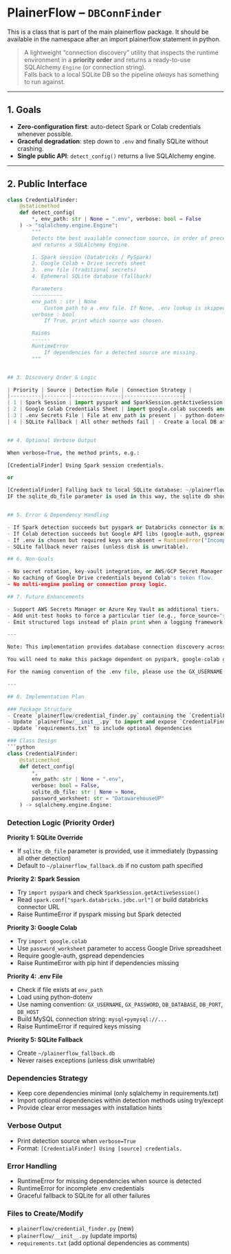 # PlainerFlow – `DBConnFinder`

This is a class that is part of the main plainerflow package. It should be available in the namespace after an import plainerflow statement in python.

> A lightweight “connection discovery” utility that inspects the runtime environment in a **priority order** and returns a ready-to-use SQLAlchemy `Engine` (or connection string).  
> Falls back to a local SQLite DB so the pipeline *always* has something to run against.

---

## 1. Goals
- **Zero-configuration first**: auto-detect Spark or Colab credentials whenever possible.
- **Graceful degradation**: step down to `.env` and finally SQLite without crashing.
- **Single public API**: `detect_config()` returns a live SQLAlchemy engine.

---

## 2. Public Interface

```python
class CredentialFinder:
    @staticmethod
    def detect_config(
        *, env_path: str | None = ".env", verbose: bool = False
    ) -> "sqlalchemy.engine.Engine":
        """
        Detects the best available connection source, in order of precedence,
        and returns a SQLAlchemy Engine.

        1. Spark session (Databricks / PySpark)
        2. Google Colab + Drive secrets sheet
        3. .env file (traditional secrets)
        4. Ephemeral SQLite database (fallback)

        Parameters
        ----------
        env_path : str | None
            Custom path to a .env file. If None, .env lookup is skipped.
        verbose : bool
            If True, print which source was chosen.

        Raises
        ------
        RuntimeError
            If dependencies for a detected source are missing.
        """


## 3. Discovery Order & Logic

| Priority | Source | Detection Rule | Connection Strategy |
|----------|--------|----------------|-------------------|
| 1 | Spark Session | import pyspark and SparkSession.getActiveSession() returns a session | - Read spark.conf["spark.databricks.jdbc.url"] or build a databricks+connector:// URL.<br>- Return create_engine(...). |
| 2 | Google Colab Credentials Sheet | import google.colab succeeds and a predefined Drive spreadsheet ID env var exists | - Use Google Drive API + OAuth popup to read a sheet cell containing the DB URL / password.<br>- Assemble SQLAlchemy URL and return engine. This should have a password_worksheet parameter that refers to a worksheet within the current Google Suite users Google Drive account. |
| 3 | .env Secrets File | File at env_path is present | - python-dotenv loads vars like DB_TYPE, DB_USER, DB_PASS, etc.<br>- Build create_engine(...) accordingly. |
| 4 | SQLite Fallback | All other methods fail | - Create a local DB at ~/plainerflow_fallback.db (or :memory:).<br>- Return create_engine("sqlite:///~/plainerflow_fallback.db"). |


## 4. Optional Verbose Output

When verbose=True, the method prints, e.g.:

[CredentialFinder] Using Spark session credentials.

or

[CredentialFinder] Falling back to local SQLite database: ~/plainerflow_fallback.db. This should be the default, but an optional named parameter should override this.
IF the sqlite_db_file parameter is used in this way, the sqlite db should be used no matter what else is available.


## 5. Error & Dependency Handling

- If Spark detection succeeds but pyspark or Databricks connector is missing → RuntimeError.
- If Colab detection succeeds but Google API libs (google-auth, gspread, etc.) are missing → RuntimeError with pip hint.
- If .env is chosen but required keys are absent → RuntimeError("Incomplete .env credentials").
- SQLite fallback never raises (unless disk is unwritable).

## 6. Non-Goals

- No secret rotation, key-vault integration, or AWS/GCP Secret Manager hooks (keep it minimal).
- No caching of Google Drive credentials beyond Colab's token flow.
- No multi-engine pooling or connection proxy logic.

## 7. Future Enhancements

- Support AWS Secrets Manager or Azure Key Vault as additional tiers.
- Add unit-test hooks to force a particular tier (e.g., force_source="sqlite").
- Emit structured logs instead of plain print when a logging framework is available.

---

Note: This implementation provides database connection discovery across multiple environments including Spark, Google Colab, and traditional .env file configurations.

You will need to make this package dependent on pyspark, google-colab gspread etc. Try to load these within the detection code since detecting the presence of these libraries is part of the functionality to find the relevant connection.

For the naming convention of the .env file, please use the GX_USERNAME, GX_PASSWORD, DB_DATABASE, DB_PORT, DB_HOST convention.

---

## 8. Implementation Plan

### Package Structure
- Create `plainerflow/credential_finder.py` containing the `CredentialFinder` class
- Update `plainerflow/__init__.py` to import and expose `CredentialFinder`
- Update `requirements.txt` to include optional dependencies

### Class Design
```python
class CredentialFinder:
    @staticmethod
    def detect_config(
        *, 
        env_path: str | None = ".env", 
        verbose: bool = False,
        sqlite_db_file: str | None = None,
        password_worksheet: str = "DatawarehouseUP"
    ) -> sqlalchemy.engine.Engine:
```

### Detection Logic (Priority Order)

**Priority 1: SQLite Override**
- If `sqlite_db_file` parameter is provided, use it immediately (bypassing all other detection)
- Default to `~/plainerflow_fallback.db` if no custom path specified

**Priority 2: Spark Session**
- Try `import pyspark` and check `SparkSession.getActiveSession()`
- Read `spark.conf["spark.databricks.jdbc.url"]` or build databricks connector URL
- Raise RuntimeError if pyspark missing but Spark detected

**Priority 3: Google Colab**
- Try `import google.colab` 
- Use `password_worksheet` parameter to access Google Drive spreadsheet
- Require google-auth, gspread dependencies
- Raise RuntimeError with pip hint if dependencies missing

**Priority 4: .env File**
- Check if file exists at `env_path`
- Load using python-dotenv
- Use naming convention: `GX_USERNAME`, `GX_PASSWORD`, `DB_DATABASE`, `DB_PORT`, `DB_HOST`
- Build MySQL connection string: `mysql+pymysql://...`
- Raise RuntimeError if required keys missing

**Priority 5: SQLite Fallback**
- Create `~/plainerflow_fallback.db`
- Never raises exceptions (unless disk unwritable)

### Dependencies Strategy
- Keep core dependencies minimal (only sqlalchemy in requirements.txt)
- Import optional dependencies within detection methods using try/except
- Provide clear error messages with installation hints

### Verbose Output
- Print detection source when `verbose=True`
- Format: `[CredentialFinder] Using [source] credentials.`

### Error Handling
- RuntimeError for missing dependencies when source is detected
- RuntimeError for incomplete .env credentials
- Graceful fallback to SQLite for all other failures

### Files to Create/Modify
- `plainerflow/credential_finder.py` (new)
- `plainerflow/__init__.py` (update imports)
- `requirements.txt` (add optional dependencies as comments)

